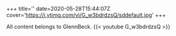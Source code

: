 +++
title=''
date=2020-05-28T15:44:07Z
cover='https://i.ytimg.com/vi/G_w3bdrdzsQ/sddefault.jpg'
+++

All content belongs to GlennBeck.
{{< youtube G_w3bdrdzsQ >}}
